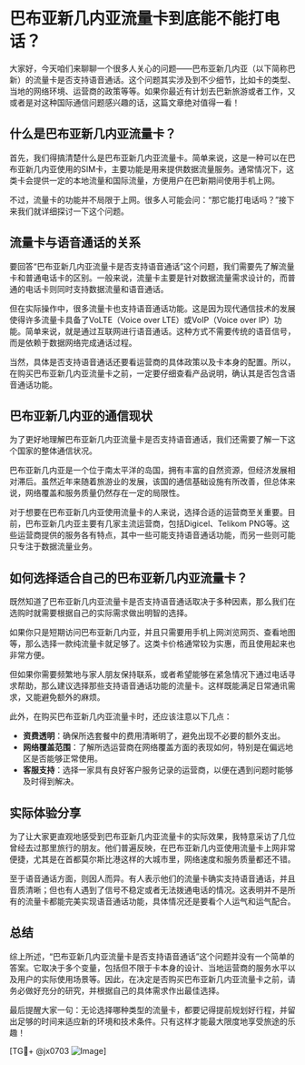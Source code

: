 # 巴布亚新几内亚流量卡到底能不能打电话？

大家好，今天咱们来聊聊一个很多人关心的问题——巴布亚新几内亚（以下简称巴新）的流量卡是否支持语音通话。这个问题其实涉及到不少细节，比如卡的类型、当地的网络环境、运营商的政策等等。如果你最近有计划去巴新旅游或者工作，又或者是对这种国际通信问题感兴趣的话，这篇文章绝对值得一看！

## 什么是巴布亚新几内亚流量卡？

首先，我们得搞清楚什么是巴布亚新几内亚流量卡。简单来说，这是一种可以在巴布亚新几内亚使用的SIM卡，主要功能是用来提供数据流量服务。通常情况下，这类卡会提供一定的本地流量和国际流量，方便用户在巴新期间使用手机上网。

不过，流量卡的功能并不局限于上网。很多人可能会问：“那它能打电话吗？”接下来我们就详细探讨一下这个问题。

## 流量卡与语音通话的关系

要回答“巴布亚新几内亚流量卡是否支持语音通话”这个问题，我们需要先了解流量卡和普通电话卡的区别。一般来说，流量卡主要是针对数据流量需求设计的，而普通的电话卡则同时支持数据流量和语音通话。

但在实际操作中，很多流量卡也支持语音通话功能。这是因为现代通信技术的发展使得许多流量卡具备了VoLTE（Voice over LTE）或VoIP（Voice over IP）功能。简单来说，就是通过互联网进行语音通话。这种方式不需要传统的语音信号，而是依赖于数据网络完成通话过程。

当然，具体是否支持语音通话还要看运营商的具体政策以及卡本身的配置。所以，在购买巴布亚新几内亚流量卡之前，一定要仔细查看产品说明，确认其是否包含语音通话功能。

## 巴布亚新几内亚的通信现状

为了更好地理解巴布亚新几内亚流量卡是否支持语音通话，我们还需要了解一下这个国家的整体通信状况。

巴布亚新几内亚是一个位于南太平洋的岛国，拥有丰富的自然资源，但经济发展相对滞后。虽然近年来随着旅游业的发展，该国的通信基础设施有所改善，但总体来说，网络覆盖和服务质量仍然存在一定的局限性。

对于想要在巴布亚新几内亚使用流量卡的人来说，选择合适的运营商至关重要。目前，巴布亚新几内亚主要有几家主流运营商，包括Digicel、Telikom PNG等。这些运营商提供的服务各有特点，其中一些可能支持语音通话功能，而另一些则可能只专注于数据流量业务。

## 如何选择适合自己的巴布亚新几内亚流量卡？

既然知道了巴布亚新几内亚流量卡是否支持语音通话取决于多种因素，那么我们在选购时就需要根据自己的实际需求做出明智的选择。

如果你只是短期访问巴布亚新几内亚，并且只需要用手机上网浏览网页、查看地图等，那么选择一款纯流量卡就足够了。这类卡价格通常较为实惠，而且使用起来也非常方便。

但如果你需要频繁地与家人朋友保持联系，或者希望能够在紧急情况下通过电话寻求帮助，那么建议选择那些支持语音通话功能的流量卡。这样既能满足日常通讯需求，又能避免额外的麻烦。

此外，在购买巴布亚新几内亚流量卡时，还应该注意以下几点：

- **资费透明**：确保所选套餐中的费用清晰明了，避免出现不必要的额外支出。
- **网络覆盖范围**：了解所选运营商在网络覆盖方面的表现如何，特别是在偏远地区是否能够正常使用。
- **客服支持**：选择一家具有良好客户服务记录的运营商，以便在遇到问题时能够及时得到解决。

## 实际体验分享

为了让大家更直观地感受到巴布亚新几内亚流量卡的实际效果，我特意采访了几位曾经去过那里旅行的朋友。他们普遍反映，在巴布亚新几内亚使用流量卡上网非常便捷，尤其是在首都莫尔斯比港这样的大城市里，网络速度和服务质量都还不错。

至于语音通话方面，则因人而异。有人表示他们的流量卡确实支持语音通话，并且音质清晰；但也有人遇到了信号不稳定或者无法拨通电话的情况。这表明并不是所有的流量卡都能完美实现语音通话功能，具体情况还是要看个人运气和运气配合。

## 总结

综上所述，“巴布亚新几内亚流量卡是否支持语音通话”这个问题并没有一个简单的答案。它取决于多个变量，包括但不限于卡本身的设计、当地运营商的服务水平以及用户的实际使用场景等。因此，在决定是否购买巴布亚新几内亚流量卡之前，请务必做好充分的研究，并根据自己的具体需求作出最佳选择。

最后提醒大家一句：无论选择哪种类型的流量卡，都要记得提前规划好行程，并留出足够的时间来适应新的环境和技术条件。只有这样才能最大限度地享受旅途的乐趣！

[TG💪+ @jx0703 ![Image](https://github.com/user-attachments/assets/dbca1d08-cadb-493c-b0ec-ad6f7a83f270)]